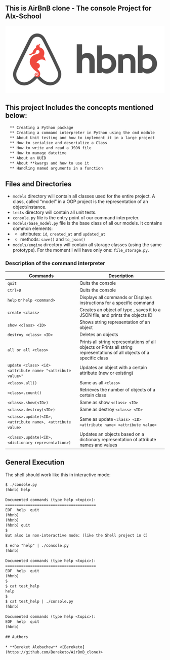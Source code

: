 ## This is AirBnB clone - The console Project for Alx-School
![Optional Text](hbnb.png)
## This project Includes the concepts mentioned below:
      ** Creating a Python package
      ** Creating a command interpreter in Python using the cmd module
      ** About Unit testing and how to implement it in a large project
      ** How to serialize and deserialize a Class
      ** How to write and read a JSON file
      ** How to manage datetime
      ** About an UUID
      ** About **kwargs and how to use it
      ** Handling named arguments in a function

## Files and Directories
* ```models``` directory will contain all classes used for the entire project. A class, called “model” in a OOP project is the representation of an object/instance.
* ```tests``` directory will contain all unit tests.
* ```console.py``` file is the entry point of our command interpreter.
* ```models/base_model.py``` file is the base class of all our models. It contains common elements:
*    - attributes: ```id```, ```created_at``` and ```updated_at```
*    - methods: ```save()``` and ```to_json()```
* ```models/engine``` directory will contain all storage classes (using the same prototype). For the moment I will have only one: ```file_storage.py```.

### Description of the command interpreter
| Commands  | Description |
| ------------- | ------------- |
| ```quit```  | Quits the console  |
| ```Ctrl+D```  | Quits the console  |
| ```help``` or ```help <command>```  | Displays all commands or Displays instructions for a specific command
| ```create <class>```  | Creates an object of type , saves it to a JSON file, and prints the objects ID
| ```show <class> <ID>```  | Shows string representation of an object
| ```destroy <class> <ID>```  | Deletes an objects
| ```all or all <class>```  | Prints all string representations of all objects or Prints all string representations of all objects of a specific class
| ```update <class> <id> <attribute name> "<attribute value>"```  | Updates an object with a certain attribute (new or existing)
| ```<class>.all()```  | Same as all ```<class>```
| ```<class>.count()```  | Retrieves the number of objects of a certain class
| ```<class>.show(<ID>)```  | Same as show ```<class> <ID>```
| ```<class>.destroy(<ID>)```  | Same as destroy ```<class> <ID>```
| ```<class>.update(<ID>, <attribute name>, <attribute value>```  | Same as update ```<class> <ID> <attribute name> <attribute value>```
| ```<class>.update(<ID>, <dictionary representation>)```  | Updates an objects based on a dictionary representation of attribute names and values



## General Execution
The shell should work like this in interactive mode:
```
$ ./console.py
(hbnb) help

Documented commands (type help <topic>):
========================================
EOF  help  quit
(hbnb)
(hbnb)
(hbnb) quit
$
But also in non-interactive mode: (like the Shell project in C)

$ echo "help" | ./console.py
(hbnb)

Documented commands (type help <topic>):
========================================
EOF  help  quit
(hbnb)
$
$ cat test_help
help
$
$ cat test_help | ./console.py
(hbnb)

Documented commands (type help <topic>):
EOF  help  quit
(hbnb)

## Authors

* **Bereket Alebachew** <[Bereketo](https://github.com/Bereketo/AirBnB_clone)>
